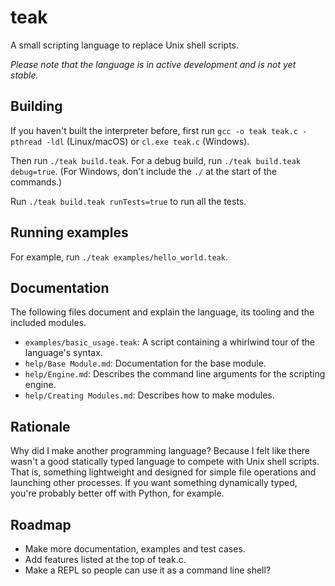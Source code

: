 # teak

A small scripting language to replace Unix shell scripts.

*Please note that the language is in active development and is not yet stable.*

## Building

If you haven't built the interpreter before, first run `gcc -o teak teak.c -pthread -ldl` (Linux/macOS) or `cl.exe teak.c` (Windows).

Then run `./teak build.teak`. For a debug build, run `./teak build.teak debug=true`. (For Windows, don't include the `./` at the start of the commands.)

Run `./teak build.teak runTests=true` to run all the tests.

## Running examples

For example, run `./teak examples/hello_world.teak`.

## Documentation

The following files document and explain the language, its tooling and the included modules.

- `examples/basic_usage.teak`: A script containing a whirlwind tour of the language's syntax.
- `help/Base Module.md`: Documentation for the base module.
- `help/Engine.md`: Describes the command line arguments for the scripting engine.
- `help/Creating Modules.md`: Describes how to make modules.

## Rationale

Why did I make another programming language? Because I felt like there wasn't a good statically typed language to compete with Unix shell scripts. That is, something lightweight and designed for simple file operations and launching other processes. If you want something dynamically typed, you're probably better off with Python, for example.

## Roadmap

- Make more documentation, examples and test cases.
- Add features listed at the top of teak.c.
- Make a REPL so people can use it as a command line shell?
